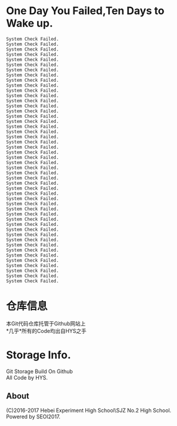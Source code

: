 # One Day You Failed,Ten Days to Wake up.
```
System Check Failed.
System Check Failed.
System Check Failed.
System Check Failed.
System Check Failed.
System Check Failed.
System Check Failed.
System Check Failed.
System Check Failed.
System Check Failed.
System Check Failed.
System Check Failed.
System Check Failed.
System Check Failed.
System Check Failed.
System Check Failed.
System Check Failed.
System Check Failed.
System Check Failed.
System Check Failed.
System Check Failed.
System Check Failed.
System Check Failed.
System Check Failed.
System Check Failed.
System Check Failed.
System Check Failed.
System Check Failed.
System Check Failed.
System Check Failed.
System Check Failed.
System Check Failed.
System Check Failed.
System Check Failed.
System Check Failed.
System Check Failed.
System Check Failed.
System Check Failed.
System Check Failed.
System Check Failed.
System Check Failed.
System Check Failed.
System Check Failed.
System Check Failed.
System Check Failed.
System Check Failed.
System Check Failed.
System Check Failed.
```
# 仓库信息
本Git代码仓库托管于Github网站上  
\*几乎\*所有的Code均出自HYS之手  
# Storage Info.
Git Storage Build On Github  
All Code by HYS.  
## About
(C)2016-2017 Hebei Experiment High School\SJZ No.2 High School.  
Powered by SEOI2017.